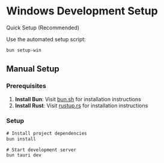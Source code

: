 # Windows Development Setup

Quick Setup (Recommended)

Use the automated setup script:

```bash
bun setup-win
```

## Manual Setup

### Prerequisites

1. **Install Bun**: Visit [bun.sh](https://bun.sh) for installation instructions
2. **Install Rust**: Visit [rustup.rs](https://rustup.rs) for installation instructions

### Setup

```cmd
# Install project dependencies
bun install

# Start development server
bun tauri dev
```
